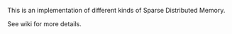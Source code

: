 This is an implementation of different kinds of Sparse Distributed Memory.

See wiki for more details.
